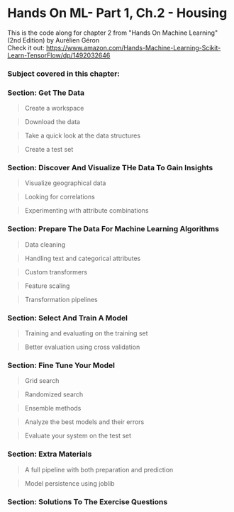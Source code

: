 # Hands On ML- Part 1, Ch.2 - Housing

This is the code along for chapter 2 from "Hands On Machine Learning" (2nd Edition) by Aurélien Géron
<br>
Check it out: https://www.amazon.com/Hands-Machine-Learning-Scikit-Learn-TensorFlow/dp/1492032646

<h3>Subject covered in this chapter:</h3>

<h3>Section: Get The Data</h3>
<blockquote>Create a workspace</blockquote>
<blockquote>Download the data</blockquote>
<blockquote>Take a quick look at the data structures</blockquote>
<blockquote>Create a test set</blockquote>

<h3>Section: Discover And Visualize THe Data To Gain Insights</h3>
<blockquote>Visualize geographical data</blockquote>
<blockquote>Looking for correlations</blockquote>
<blockquote>Experimenting with attribute combinations</blockquote>

<h3>Section: Prepare The Data For Machine Learning Algorithms</h3>
<blockquote>Data cleaning</blockquote>
<blockquote>Handling text and categorical attributes</blockquote>
<blockquote>Custom transformers</blockquote>
<blockquote>Feature scaling</blockquote>
<blockquote>Transformation pipelines</blockquote>

<h3>Section: Select And Train A Model</h3>
<blockquote>Training and evaluating on the training set</blockquote>
<blockquote>Better evaluation using cross validation</blockquote>

<h3>Section: Fine Tune Your Model</h3>
<blockquote>Grid search</blockquote>
<blockquote>Randomized search</blockquote>
<blockquote>Ensemble methods</blockquote>
<blockquote>Analyze the best models and their errors</blockquote>
<blockquote>Evaluate your system on the test set</blockquote>

<h3>Section: Extra Materials</h3>
<blockquote>A full pipeline with both preparation and prediction</blockquote>
<blockquote>Model persistence using joblib </blockquote>

<h3>Section: Solutions To The Exercise Questions</h3>
